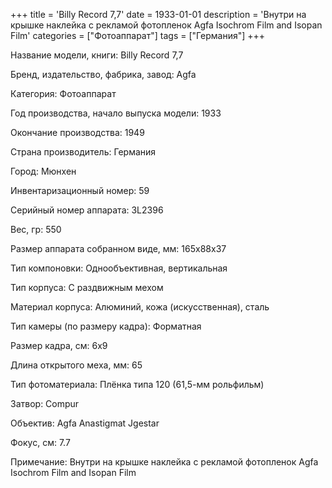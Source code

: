 +++
title = 'Billy Record 7,7'
date = 1933-01-01
description = 'Внутри на крышке наклейка с рекламой фотопленок Agfa Isochrom Film and Isopan Film'
categories = ["Фотоаппарат"]
tags = ["Германия"]
+++

Название модели, книги: Billy Record 7,7

Бренд, издательство, фабрика, завод: Agfa

Категория: Фотоаппарат

Год производства, начало выпуска модели: 1933

Окончание производства: 1949

Страна производитель: Германия

Город: Мюнхен

Инвентаризационный номер: 59

Серийный номер аппарата: 3L2396

Вес, гр: 550

Размер аппарата  собранном виде, мм: 165х88х37

Тип компоновки: Однообъективная, вертикальная

Тип корпуса: С раздвижным мехом

Материал корпуса: Алюминий, кожа (искусственная), сталь

Тип камеры (по размеру кадра): Форматная

Размер кадра, см: 6х9

Длина открытого меха, мм: 65

Тип фотоматериала: Плёнка типа 120 (61,5-мм рольфильм)

Затвор: Compur

Объектив: Agfa Anastigmat Jgestar

Фокус, см: 7.7

Примечание: Внутри на крышке наклейка с рекламой фотопленок Agfa Isochrom Film and Isopan Film

